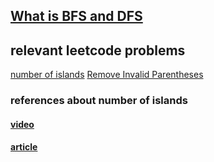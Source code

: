 ## [What is BFS and DFS](https://mp.weixin.qq.com/s/WA5hQXkcACIarcdVnRnuiw)

## relevant leetcode problems
[number of islands](https://github.com/momo4826/leetCode/blob/master/NumberOfIslands.py)
[Remove Invalid Parentheses](https://github.com/momo4826/leetCode/blob/master/RemoveInvalidParentheses.py)

### references about number of islands
#### [video](https://www.youtube.com/watch?v=XSmgFKe-XYU)
#### [article](https://segmentfault.com/a/1190000003753307)
